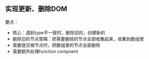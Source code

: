 ## 实现更新、删除DOM

要点：
- 核心：遇到type不一致时，删除旧的，创建新的
- 删除旧的节点策略：把需要删除的节点全部收集起来，收集到数组里
- 需要提交根节点时，把数组里的节点全部删除
- 需要额外处理function compoent